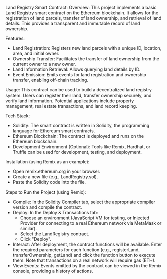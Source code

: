 Land Registry Smart Contract: 
Overview:
This project implements a basic Land Registry smart contract on the Ethereum blockchain. It allows for the registration of land parcels, transfer of land ownership, and retrieval of land details.  This provides a transparent and immutable record of land ownership.

Features:
 * Land Registration:  Registers new land parcels with a unique ID, location, area, and initial owner.
 * Ownership Transfer:  Facilitates the transfer of land ownership from the current owner to a new owner.
 * Land Information Retrieval:  Allows querying land details by ID.
 * Event Emission: Emits events for land registration and ownership transfer, enabling off-chain tracking.

Usage:
This contract can be used to build a decentralized land registry system.  Users can register their land, transfer ownership securely, and verify land information.  Potential applications include property management, real estate transactions, and land record keeping.

Tech Stack:
 * Solidity:  The smart contract is written in Solidity, the programming language for Ethereum smart contracts.
 * Ethereum Blockchain: The contract is deployed and runs on the Ethereum blockchain.
 * Development Environment (Optional):  Tools like Remix, Hardhat, or Truffle can be used for development, testing, and deployment.

Installation (using Remix as an example):
 * Open remix.ethereum.org in your browser.
 * Create a new file (e.g., LandRegistry.sol).
 * Paste the Solidity code into the file.

Steps to Run the Project (using Remix):
 * Compile: In the Solidity Compiler tab, select the appropriate compiler version and compile the contract.
 * Deploy: In the Deploy & Transactions tab:
   * Choose an environment (JavaScript VM for testing, or Injected Provider for connecting to a real Ethereum network via MetaMask or similar).
   * Select the LandRegistry contract.
   * Click "Deploy".
 * Interact: After deployment, the contract functions will be available.  Enter the required parameters for each function (e.g., registerLand, transferOwnership, getLand) and click the function button to execute them.  Note that transactions on a real network will require gas (ETH).
 * View Events: Events emitted by the contract can be viewed in the Remix console, providing a history of actions.
 
